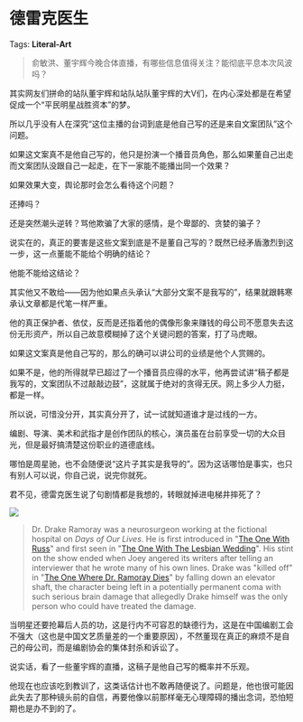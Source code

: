 # 德雷克医生

Tags: **Literal-Art**

> 俞敏洪、董宇辉今晚合体直播，有哪些信息值得关注？能彻底平息本次风波吗？



其实网友们拼命的站队董宇辉和站队站队董宇辉的大V们，在内心深处都是在希望促成一个“平民明星战胜资本”的梦。

所以几乎没有人在深究“这位主播的台词到底是他自己写的还是来自文案团队”这个问题。

如果这文案真不是他自己写的，他只是扮演一个播音员角色，那么如果董自己出走而文案团队没跟自己一起走，在下一家能不能播出同一个效果？

如果效果大变，舆论那时会怎么看待这个问题？

还捧吗？

还是突然潮头逆转？骂他欺骗了大家的感情，是个卑鄙的、贪婪的骗子？

说实在的，真正的要害是这些文案到底是不是董自己写的？既然已经矛盾激烈到这一步，这一点董能不能给个明确的结论？

他能不能给这结论？

其实他又不敢给——因为他如果点头承认“大部分文案不是我写的”，结果就跟韩寒承认文章都是代笔一样严重。

他的真正保护者、依仗，反而是还指着他的偶像形象来赚钱的母公司不愿意失去这份无形资产，所以自己故意模糊掉了这个关键问题的答案，打了马虎眼。

如果这文案真是他自己写的，那么的确可以讲公司的业绩是他个人赏赐的。

如果不是，他的所得就早已超过了一个播音员应得的水平，他再尝试讲“稿子都是我写的，文案团队不过敲敲边鼓”，这就属于绝对的贪得无厌。网上多少人力挺，都是一样。

所以说，可惜没分开，其实真分开了，试一试就知道谁才是过线的一方。

编剧、导演、美术和武指才是创作团队的核心，演员虽在台前享受一切的大众目光，但是最好搞清楚这份职业的道德底线。

哪怕是周星驰，也不会随便说“这片子其实是我导的”。因为这话哪怕是事实，也只有别人可以说，你自己说，说完你就死。

君不见，德雷克医生说了句剧情都是我想的，转眼就掉进电梯井摔死了？

![](https://pica.zhimg.com/50/v2-c182c9c184825e6ef7ca16a20a49faef_720w.jpg?source=2c26e567)
> Dr. Drake Ramoray was a neurosurgeon working at the fictional hospital on *Days of Our Lives*. He is first introduced in "[The One With Russ](https://link.zhihu.com/?target=https%3A//friends.fandom.com/wiki/The_One_With_Russ)" and first seen in "[The One With The Lesbian Wedding](https://link.zhihu.com/?target=https%3A//friends.fandom.com/wiki/The_One_With_The_Lesbian_Wedding)". His stint on the show ended when Joey angered its writers after telling an interviewer that he wrote many of his own lines. Drake was "killed off" in "[The One Where Dr. Ramoray Dies](https://link.zhihu.com/?target=https%3A//friends.fandom.com/wiki/The_One_Where_Dr._Ramoray_Dies)" by falling down an elevator shaft, the character being left in a potentially permanent coma with such serious brain damage that allegedly Drake himself was the only person who could have treated the damage.

当明星还要抢幕后人员的功，这是行内不可容忍的缺德行为，这是在中国编剧工会不强大（这也是中国文艺质量差的一个重要原因），不然董现在真正的麻烦不是自己的母公司，而是编剧协会的集体封杀和诉讼了。

说实话，看了一些董宇辉的直播，这稿子是他自己写的概率并不乐观。

他现在也应该吃到教训了，这类话估计也不敢再随便说了。问题是，他也很可能因此失去了那种镜头前的自信，再要他像以前那样毫无心理障碍的播出念词，恐怕短期也是办不到的了。



